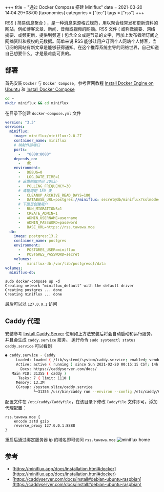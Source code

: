 +++
title = "通过 Docker Compose 搭建 Miniflux"
date = 2021-03-20 14:04:29+08:00
[taxonomies]
categories = ["tec"]
tags = ["rss"]
+++

RSS ( 简易信息聚合 ) ，是一种消息来源格式规范，用以聚合经常发布更新资料的网站，例如博客文章、新闻、音频或视频的网摘。RSS 文件 ( 或称做摘要、网络摘要、或频更新，提供到频道 ) 包含全文或是节录的文字，再加上发布者所订阅之网摘资料和授权的元数据。简单来说 RSS 能够让用户订阅个人网站个人博客，当订阅的网站有新文章是能够获得通知。在这个推荐系统主导的网络世界，自己知道自己想要什么，才是最难能可贵的。

<!-- more -->

## 部署
首先安装 `Docker` 与 `Docker Compose`，参考官网教程 [Install Docker Engine on Ubuntu](https://docs.docker.com/engine/install/ubuntu/) 和 [Install Docker Compose](https://docs.docker.com/compose/install/)
```bash
cd ~
mkdir miniflux && cd miniflux
```
在目录下创建 `docker-compose.yml` 文件
```yml
version: "3.3"
services:
  miniflux:
    image: miniflux/miniflux:2.0.27
    container_name: miniflux
    # 映射外部端口
    ports:
      -   "8888:8080"
    depends_on:
      -   db
    environment:
      -   DEBUG=0
      -   LOG_DATE_TIME=1
      # 设置抓取时间 30min
      -   POLLING_FREQUENCY=30
      # 清理周期 180 天
      -   CLEANUP_ARCHIVE_READ_DAYS=180
      -   DATABASE_URL=postgres://miniflux: secret@db/miniflux?sslmode=disable
      # 下面是创建用户
      -   RUN_MIGRATIONS=1
      -   CREATE_ADMIN=1
      -   ADMIN_USERNAME=username
      -   ADMIN_PASSWORD=password
      -   BASE_URL=https://rss.tawawa.moe
  db:
    image: postgres:13.2
    container_name: postgres
    environment:
      -   POSTGRES_USER=miniflux
      -   POSTGRES_PASSWORD=secret
    volumes:
      -   miniflux-db:/var/lib/postgresql/data
volumes:
  miniflux-db:
```
```shell
sudo docker-compose up -d
Creating network "miniflux_default" with the default driver
Creating postgres ... done
Creating miniflux ... done
```
最后可以以 `127.0.0.1` 访问

## Caddy 代理
安装参考 [Install Caddy Server](https://caddyserver.com/docs/install#debian-ubuntu-raspbian)
使用如上方法安装后将会自动启动和运行服务，并且会生成 `caddy.service` 服务。
运行命令 `sudo systemctl status caddy.service` 可以看到
```bash
● caddy.service - Caddy
     Loaded: loaded ( /lib/systemd/system/caddy.service; enabled; vendor preset: enabled )
     Active: active ( running ) since Sun 2021-02-20 00:15:15 CST; 14h ago
       Docs: https://caddyserver.com/docs/
   Main PID: 31355 ( caddy )
      Tasks: 7 ( limit: 1110 )
     Memory: 13.3M
     CGroup: /system.slice/caddy.service
             └─31355 /usr/bin/caddy run --environ --config /etc/caddy/Caddyfile
```
配置文件在 `/etc/caddy/Caddyfile`，在该目录下修改 `Caddyfile` 文件即可，添加代理配置：
```
rss.tawawa.moe {
    encode zstd gzip
    reverse_proxy 127.0.0.1:8888
}
```
重启后通过绑定服务器 ip 的域名即可访问 `rss.tawawa.moe`
![miniflux home](https://cdn.jsdelivr.net/gh/GeeKaven/BlogAssets@v1.0.1/img/miniflux-start.png)

## 参考
-   [https://miniflux.app/docs/installation.html#docker](https://miniflux.app/docs/installation.html#docker)
-   [https://caddyserver.com/docs/install#debian-ubuntu-raspbian](https://caddyserver.com/docs/install#debian-ubuntu-raspbian)

